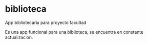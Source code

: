 # biblioteca
App bibliotecaria para proyecto facultad

Es una app funcional para una biblioteca, se encuentra en constante actualización.
